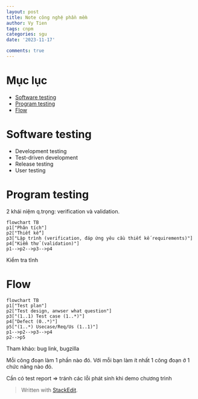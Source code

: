 ```yaml
---
layout: post
title: Note công nghệ phần mềm
author: Vy Tien
tags: cnpm
categories: sgu
date: '2023-11-17'

comments: true
---
```


# Mục lục

<ul>
<li><a href="#software-testing">Software testing</a></li>
<li><a href="#program-testing">Program testing</a></li>
<li><a href="#flow">Flow</a></li>
</ul>


# Software testing
- Development testing
- Test-driven development
- Release testing
- User testing

# Program testing
2 khái niệm q.trọng: verification và validation.
```mermaid
flowchart TB
p1["Phân tích"]
p2["Thiết kế"]
p3["Lập trình (verification, đáp ứng yêu cầu thiết kế requirements)"]
p4["Kiểm thử (validation)"]
p1-->p2-->p3-->p4
```
Kiểm tra tĩnh 

# Flow

```mermaid
flowchart TB
p1["Test plan"]
p2["Test design, anwser what question"]
p3["(1..1) Test case (1..*)"]
p4["Defect (0..*)"]
p5["(1..*) Usecase/Req/Us (1..1)"]
p1-->p2-->p3-->p4
p2-->p5
```

Tham khảo: bug link, bugzilla

Mỗi công đoạn làm 1 phần nào đó. Với mỗi bạn làm ít nhất 1 công đoạn ở 1 chức năng nào đó.

Cần có test report ⇒ tránh các lỗi phát sinh khi demo chương trình

> Written with [StackEdit](https://stackedit.io/).



